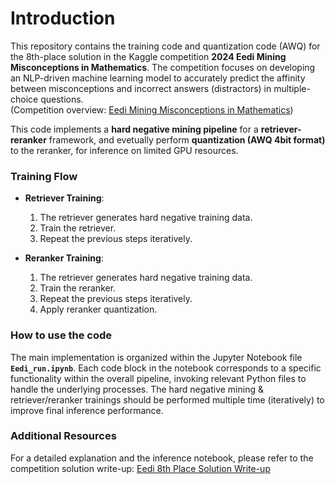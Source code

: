 # Introduction

This repository contains the training code and quantization code (AWQ) for the 8th-place solution in the Kaggle competition **2024 Eedi Mining Misconceptions in Mathematics**. The competition focuses on developing an NLP-driven machine learning model to accurately predict the affinity between misconceptions and incorrect answers (distractors) in multiple-choice questions.  
(Competition overview: [Eedi Mining Misconceptions in Mathematics](https://www.kaggle.com/competitions/eedi-mining-misconceptions-in-mathematics/overview))

This code implements a **hard negative mining pipeline** for a **retriever-reranker** framework, and evetually perform **quantization (AWQ 4bit format)** to the reranker, for inference on limited GPU resources. 

### Training Flow
- **Retriever Training**:  
  1. The retriever generates hard negative training data.  
  2. Train the retriever.  
  3. Repeat the previous steps iteratively.  

- **Reranker Training**:  
  1. The retriever generates hard negative training data.  
  2. Train the reranker.  
  3. Repeat the previous steps iteratively.  
  4. Apply reranker quantization.

### How to use the code
The main implementation is organized within the Jupyter Notebook file **`Eedi_run.ipynb`**. Each code block in the notebook corresponds to a specific functionality within the overall pipeline, invoking relevant Python files to handle the underlying processes.
The hard negative mining & retriever/reranker trainings should be performed multiple time (iteratively) to improve final inference performance.

### Additional Resources
For a detailed explanation and the inference notebook, please refer to the competition solution write-up: [Eedi 8th Place Solution Write-up](https://www.kaggle.com/competitions/eedi-mining-misconceptions-in-mathematics/discussion/551412)

